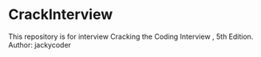 # CrackInterview
This repository is for interview
Cracking the Coding Interview  , 5th Edition.
Author: jackycoder

